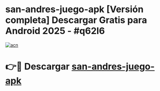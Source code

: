 # san-andres-juego-apk  [Versión completa] Descargar Gratis para Android 2025 - #q62l6

[![acn](https://github.com/user-attachments/assets/0f9c940e-d8b0-45ae-aac7-cd30a18b3e1c)](https://apps.freeplayer.one?title=san-andres-juego-apk&ref=9F)

# 👉🔴 Descargar [san-andres-juego-apk](https://apps.freeplayer.one?title=san-andres-juego-apk&ref=9F)